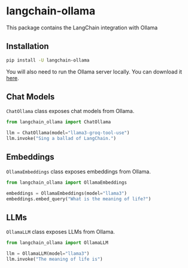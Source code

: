 # langchain-ollama

This package contains the LangChain integration with Ollama

## Installation

```bash
pip install -U langchain-ollama
```

You will also need to run the Ollama server locally.
You can download it [here](https://ollama.com/download).

## Chat Models

`ChatOllama` class exposes chat models from Ollama.

```python
from langchain_ollama import ChatOllama

llm = ChatOllama(model="llama3-groq-tool-use")
llm.invoke("Sing a ballad of LangChain.")
```

## Embeddings

`OllamaEmbeddings` class exposes embeddings from Ollama.

```python
from langchain_ollama import OllamaEmbeddings

embeddings = OllamaEmbeddings(model="llama3")
embeddings.embed_query("What is the meaning of life?")
```

## LLMs

`OllamaLLM` class exposes LLMs from Ollama.

```python
from langchain_ollama import OllamaLLM

llm = OllamaLLM(model="llama3")
llm.invoke("The meaning of life is")
```
